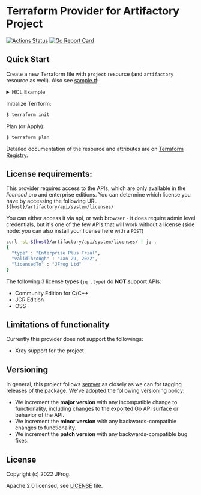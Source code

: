 # Terraform Provider for Artifactory Project

[![Actions Status](https://github.com/jfrog/terraform-provider-project/workflows/release/badge.svg)](https://github.com/jfrog/terraform-provider-project/actions)
[![Go Report Card](https://goreportcard.com/badge/github.com/jfrog/terraform-provider-project)](https://goreportcard.com/report/github.com/jfrog/terraform-provider-project)

## Quick Start

Create a new Terraform file with `project` resource (and `artifactory` resource as well). Also see [sample.tf](./sample.tf):

<details><summary>HCL Example</summary>

```terraform
# Required for Terraform 0.13 and up (https://www.terraform.io/upgrade-guides/0-13.html)
terraform {
  required_providers {
    artifactory = {
      source  = "registry.terraform.io/jfrog/artifactory"
      version = "2.6.24"
    }
    project = {
      source  = "registry.terraform.io/jfrog/project"
      version = "0.9.1"
    }
  }
}

provider "artifactory" {
  // supply ARTIFACTORY_USERNAME, ARTIFACTORY_PASSWORD and ARTIFACTORY_URL as env vars
}

provider "project" {
  // supply PROJECT_URL and PROJECT_ACCESS_TOKEN as env vars
}

variable "qa_roles" {
  type    = list(string)
  default = ["READ_REPOSITORY", "READ_RELEASE_BUNDLE", "READ_BUILD", "READ_SOURCES_PIPELINE", "READ_INTEGRATIONS_PIPELINE", "READ_POOLS_PIPELINE", "TRIGGER_PIPELINE"]
}

variable "devop_roles" {
  type    = list(string)
  default = ["READ_REPOSITORY", "ANNOTATE_REPOSITORY", "DEPLOY_CACHE_REPOSITORY", "DELETE_OVERWRITE_REPOSITORY", "TRIGGER_PIPELINE", "READ_INTEGRATIONS_PIPELINE", "READ_POOLS_PIPELINE", "MANAGE_INTEGRATIONS_PIPELINE", "MANAGE_SOURCES_PIPELINE", "MANAGE_POOLS_PIPELINE", "READ_BUILD", "ANNOTATE_BUILD", "DEPLOY_BUILD", "DELETE_BUILD", ]
}

resource "artifactory_user" "user1" {
  name     = "user1"
  email    = "test-user1@artifactory-terraform.com"
  groups   = ["readers"]
  password = "Passw0rd!"
}

resource "artifactory_user" "user2" {
  name     = "user2"
  email    = "test-user2@artifactory-terraform.com"
  groups   = ["readers"]
  password = "Passw0rd!"
}

resource "artifactory_group" "qa-group" {
  name             = "qa"
  description      = "QA group"
  admin_privileges = false
}

resource "artifactory_group" "release-group" {
  name             = "release"
  description      = "release group"
  admin_privileges = false
}

resource "artifactory_local_docker_v2_repository" "docker-local" {
  key             = "docker-local"
  description     = "hello docker-local"
  tag_retention   = 3
  max_unique_tags = 5
}

resource "artifactory_remote_npm_repository" "npm-remote" {
  key                                  = "npm-remote"
  url                                  = "https://registry.npmjs.org"
  mismatching_mime_types_override_list = "application/json,application/xml"
}

resource "project" "myproject" {
  key          = "myproj"
  display_name = "My Project"
  description  = "My Project"
  admin_privileges {
    manage_members   = true
    manage_resources = true
    index_resources  = true
  }
  max_storage_in_gibibytes   = 10
  block_deployments_on_limit = false
  email_notification         = true

  member {
    name  = "user1"
    roles = ["Developer", "Project Admin"]
  }

  member {
    name  = "user2"
    roles = ["Developer"]
  }

  group {
    name  = "qa"
    roles = ["qa"]
  }

  group {
    name  = "release"
    roles = ["Release Manager"]
  }

  role {
    name         = "qa"
    description  = "QA role"
    type         = "CUSTOM"
    environments = ["DEV"]
    actions      = var.qa_roles
  }

  role {
    name         = "devop"
    description  = "DevOp role"
    type         = "CUSTOM"
    environments = ["DEV", "PROD"]
    actions      = var.devop_roles
  }

  repos = ["docker-local", "npm-remote"]

  depends_on = [
    artifactory_user.user1,
    artifactory_user.user2,
    artifactory_group.qa-group,
    artifactory_group.release-group,
    artifactory_local_docker_v2_repository.docker-local,
    artifactory_remote_npm_repository.npm-remote,
  ]
}
```
</details>

Initialize Terrform:
```sh
$ terraform init
```

Plan (or Apply):
```sh
$ terraform plan
```

Detailed documentation of the resource and attributes are on [Terraform Registry](https://registry.terraform.io/providers/jfrog/project/latest/docs).

## License requirements:

This provider requires access to the APIs, which are only available in the _licensed_ pro and enterprise editions.
You can determine which license you have by accessing the following URL
`${host}/artifactory/api/system/licenses/`

You can either access it via api, or web browser - it does require admin level credentials, but it's one of the few APIs that will work without a license (side node: you can also install your license here with a `POST`)

```bash
curl -sL ${host}/artifactory/api/system/licenses/ | jq .
{
  "type" : "Enterprise Plus Trial",
  "validThrough" : "Jan 29, 2022",
  "licensedTo" : "JFrog Ltd"
}
```

The following 3 license types (`jq .type`) do **NOT** support APIs:
- Community Edition for C/C++
- JCR Edition
- OSS

## Limitations of functionality

Currently this provider does not support the followings:
- Xray support for the project

## Versioning

In general, this project follows [semver](https://semver.org/) as closely as we can for tagging releases of the package. We've adopted the following versioning policy:

* We increment the **major version** with any incompatible change to functionality, including changes to the exported Go API surface or behavior of the API.
* We increment the **minor version** with any backwards-compatible changes to functionality.
* We increment the **patch version** with any backwards-compatible bug fixes.

## License

Copyright (c) 2022 JFrog.

Apache 2.0 licensed, see [LICENSE][LICENSE] file.

[LICENSE]: ./LICENSE
